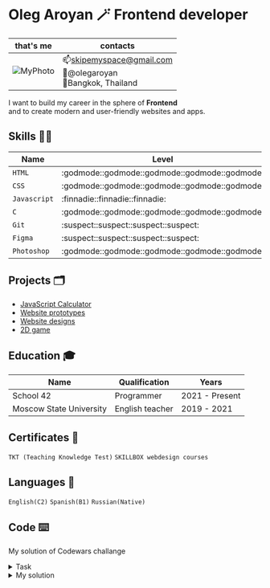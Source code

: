 # Oleg Aroyan :magic_wand: Frontend developer
|that's me|contacts|
|---|---|
|![MyPhoto](https://i.ibb.co/5Fm1tFL/oleg.jpg) |📫skipemyspace@gmail.com<br>📱@olegaroyan<br>📍Bangkok, Thailand|

I want to build my career in the sphere of **Frontend** \
and to create modern and user-friendly websites and apps.

## Skills :man_juggling:
|Name|Level|
|---|---|
|`HTML` | :godmode::godmode::godmode::godmode::godmode:|
|`CSS`  | :godmode::godmode::godmode::godmode::godmode:|
|`Javascript`|:finnadie::finnadie::finnadie:|
|`C` | :godmode::godmode::godmode::godmode::godmode:|
|`Git` | :suspect::suspect::suspect::suspect:|
|`Figma` | :suspect::suspect::suspect::suspect:|
|`Photoshop` | :godmode::godmode::godmode::godmode::godmode:|

## Projects :card_index_dividers:
- [JavaScript Calculator](https://github.com/olegpreed/JavaScript-Calculator)
- [Website prototypes](https://www.frontendmentor.io/profile/olegpreed)
- [Website designs](https://disk.yandex.com/d/04zN-5Pv347QkQ)
- [2D game](https://github.com/olegpreed/so_long)

## Education :mortar_board:
|Name|Qualification|Years|
|---|---|---|
|School 42|Programmer|2021 - Present|
|Moscow State University|English teacher|2019 - 2021|
## Certificates :scroll:
`TKT (Teaching Knowledge Test)`
`SKILLBOX webdesign courses`
## Languages :tongue:
`English(C2)`
`Spanish(B1)`
`Russian(Native)`
## Code :keyboard:
My solution of Codewars challange
<details><summary>Task</summary>
A Narcissistic Number (or Armstrong Number) is a positive number which is the sum of its own digits, each raised to the power of the number of digits in a given base. In this Kata, we will restrict ourselves to decimal (base 10).

For example, take 153 (3 digits), which is narcissistic:

    1^3 + 5^3 + 3^3 = 1 + 125 + 27 = 153
and 1652 (4 digits), which isn't:

    1^4 + 6^4 + 5^4 + 2^4 = 1 + 1296 + 625 + 16 = 1938
The Challenge:

Your code must return true or false (not 'true' and 'false') depending upon whether the given number is a Narcissistic number in base 10.

This may be True and False in your language, e.g. PHP.

Error checking for text strings or other invalid inputs is not required, only valid positive non-zero integers will be passed into the function.
</details>
<details><summary>My solution</summary>
```
function narcissistic(value) {
  let copy = value;
  let sum = 0;
  let power = 1;
  let powerConst;

  while (copy >= 10) {
    copy = copy / 10;
    power++;
  };
  powerConst = power;
  while (power >= 1) {
    copy = Math.floor(value / (10 ** (power - 1))) % 10;
    sum += copy ** powerConst;
    power--;
  }
  if (sum == value) return true;
  else return false;
}
```
</details>

